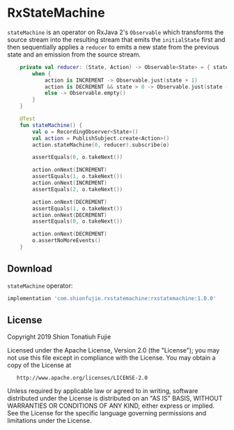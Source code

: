 # RxStateMachine
`stateMachine` is an operator on RxJava 2's `Observable` which transforms the source stream into the resulting stream that emits the `initialState` first and then sequentially applies a `reducer` to emits a new state from the previous state and an emission from the source stream.

```kotlin
    private val reducer: (State, Action) -> Observable<State> = { state, action ->
        when {
            action is INCREMENT -> Observable.just(state + 1)
            action is DECREMENT && state > 0 -> Observable.just(state - 1)
            else -> Observable.empty()
        }
    }

    @Test
    fun stateMachine() {
        val o = RecordingObserver<State>()
        val action = PublishSubject.create<Action>()
        action.stateMachine(0, reducer).subscribe(o)

        assertEquals(0, o.takeNext())

        action.onNext(INCREMENT)
        assertEquals(1, o.takeNext())
        action.onNext(INCREMENT)
        assertEquals(2, o.takeNext())

        action.onNext(DECREMENT)
        assertEquals(1, o.takeNext())
        action.onNext(DECREMENT)
        assertEquals(0, o.takeNext())

        action.onNext(DECREMENT)
        o.assertNoMoreEvents()
    }
```

## Download

`stateMachine` operator:
```groovy
implementation 'com.shionfujie.rxstatemachine:rxstatemachine:1.0.0'
```

## License
  Copyright 2019 Shion Tonatiuh Fujie

   Licensed under the Apache License, Version 2.0 (the "License");
   you may not use this file except in compliance with the License.
   You may obtain a copy of the License at

       http://www.apache.org/licenses/LICENSE-2.0

   Unless required by applicable law or agreed to in writing, software
   distributed under the License is distributed on an "AS IS" BASIS,
   WITHOUT WARRANTIES OR CONDITIONS OF ANY KIND, either express or implied.
   See the License for the specific language governing permissions and
   limitations under the License.
